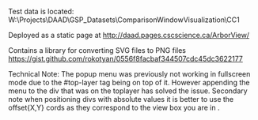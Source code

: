 Test data is located: W:\Projects\DAAD\GSP_Datasets\ComparisonWindowVisualization\CC1

Deployed as a static page at http://daad.pages.cscscience.ca/ArborView/

Contains a library for converting SVG files to PNG files
https://gist.github.com/rokotyan/0556f8facbaf344507cdc45dc3622177


Technical Note:
The popup menu was previously not working in fullscreen mode due to the #top-layer tag being on top of it. However appending the menu to the div that was on the toplayer has solved the issue. Secondary note when positioning divs with absolute values it is better to use the offset{X,Y} cords as they correspond to the view box you are in .